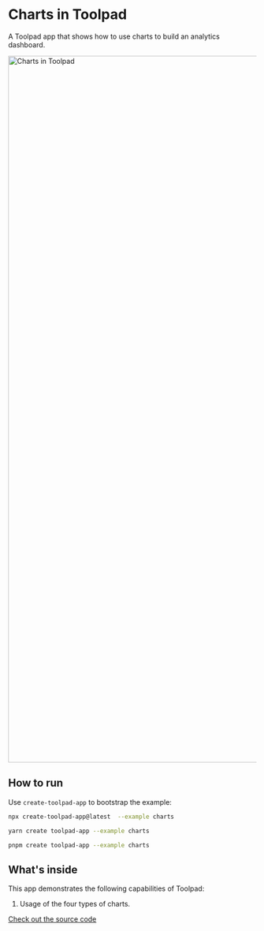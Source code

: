 # Charts in Toolpad

<p class="description">A Toolpad app that shows how to use charts to build an analytics dashboard.</p>

<a target="_blank">
  <img src="https://mui.com/static/toolpad/marketing/charts.png" alt="Charts in Toolpad" style="aspect-ratio: 575/317;" width="1433">
</a>

## How to run

Use `create-toolpad-app` to bootstrap the example:

```bash
npx create-toolpad-app@latest  --example charts
```

```bash
yarn create toolpad-app --example charts
```

```bash
pnpm create toolpad-app --example charts
```

## What's inside

This app demonstrates the following capabilities of Toolpad:

1. Usage of the four types of charts.

[Check out the source code](https://github.com/mui/mui-toolpad/tree/master/examples/charts)
